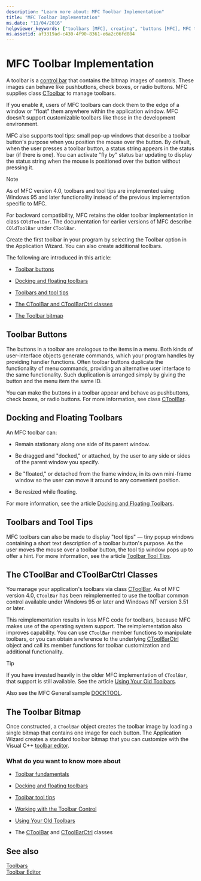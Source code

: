 ```yaml
---
description: "Learn more about: MFC Toolbar Implementation"
title: "MFC Toolbar Implementation"
ms.date: "11/04/2016"
helpviewer_keywords: ["toolbars [MFC], creating", "buttons [MFC], MFC toolbars", "toolbars [MFC], docking", "CToolBar class [MFC], creating toolbars", "MFC toolbars", "floating toolbars [MFC]", "toolbars [MFC], floating", "docking toolbars [MFC]", "bitmaps [MFC], toolbar", "toolbar controls [MFC]", "CToolBarCtrl class [MFC], implementing toolbars", "tool tips [MFC], enabling", "toolbars [MFC]", "toolbars [MFC], implementing MFC toolbars"]
ms.assetid: af3319ad-c430-4f90-8361-e6a2c06fd084
---
```

# MFC Toolbar Implementation

A toolbar is a [control bar](control-bars.md) that contains the bitmap images of controls. These images can behave like pushbuttons, check boxes, or radio buttons. MFC supplies class [CToolbar](reference/ctoolbar-class.md) to manage toolbars.

If you enable it, users of MFC toolbars can dock them to the edge of a window or "float" them anywhere within the application window. MFC doesn't support customizable toolbars like those in the development environment.

MFC also supports tool tips: small pop-up windows that describe a toolbar button's purpose when you position the mouse over the button. By default, when the user presses a toolbar button, a status string appears in the status bar (if there is one). You can activate "fly by" status bar updating to display the status string when the mouse is positioned over the button without pressing it.

> [!NOTE]
> As of MFC version 4.0, toolbars and tool tips are implemented using Windows 95 and later functionality instead of the previous implementation specific to MFC.

For backward compatibility, MFC retains the older toolbar implementation in class `COldToolBar`. The documentation for earlier versions of MFC describe `COldToolBar` under `CToolBar`.

Create the first toolbar in your program by selecting the Toolbar option in the Application Wizard. You can also create additional toolbars.

The following are introduced in this article:

- [Toolbar buttons](#_core_toolbar_buttons)

- [Docking and floating toolbars](#_core_docking_and_floating_toolbars)

- [Toolbars and tool tips](#_core_toolbars_and_tool_tips)

- [The CToolBar and CToolBarCtrl classes](#_core_the_ctoolbar_and_ctoolbarctrl_classes)

- [The Toolbar bitmap](#_core_the_toolbar_bitmap)

## <a name="_core_toolbar_buttons"></a> Toolbar Buttons

The buttons in a toolbar are analogous to the items in a menu. Both kinds of user-interface objects generate commands, which your program handles by providing handler functions. Often toolbar buttons duplicate the functionality of menu commands, providing an alternative user interface to the same functionality. Such duplication is arranged simply by giving the button and the menu item the same ID.

You can make the buttons in a toolbar appear and behave as pushbuttons, check boxes, or radio buttons. For more information, see class [CToolBar](reference/ctoolbar-class.md).

## <a name="_core_docking_and_floating_toolbars"></a> Docking and Floating Toolbars

An MFC toolbar can:

- Remain stationary along one side of its parent window.

- Be dragged and "docked," or attached, by the user to any side or sides of the parent window you specify.

- Be "floated," or detached from the frame window, in its own mini-frame window so the user can move it around to any convenient position.

- Be resized while floating.

For more information, see the article [Docking and Floating Toolbars](docking-and-floating-toolbars.md).

## <a name="_core_toolbars_and_tool_tips"></a> Toolbars and Tool Tips

MFC toolbars can also be made to display "tool tips" — tiny popup windows containing a short text description of a toolbar button's purpose. As the user moves the mouse over a toolbar button, the tool tip window pops up to offer a hint. For more information, see the article [Toolbar Tool Tips](toolbar-tool-tips.md).

## <a name="_core_the_ctoolbar_and_ctoolbarctrl_classes"></a> The CToolBar and CToolBarCtrl Classes

You manage your application's toolbars via class [CToolBar](reference/ctoolbar-class.md). As of MFC version 4.0, `CToolBar` has been reimplemented to use the toolbar common control available under Windows 95 or later and Windows NT version 3.51 or later.

This reimplementation results in less MFC code for toolbars, because MFC makes use of the operating system support. The reimplementation also improves capability. You can use `CToolBar` member functions to manipulate toolbars, or you can obtain a reference to the underlying [CToolBarCtrl](reference/ctoolbarctrl-class.md) object and call its member functions for toolbar customization and additional functionality.

> [!TIP]
> If you have invested heavily in the older MFC implementation of `CToolBar`, that support is still available. See the article [Using Your Old Toolbars](using-your-old-toolbars.md).

Also see the MFC General sample [DOCKTOOL](../overview/visual-cpp-samples.md).

## <a name="_core_the_toolbar_bitmap"></a> The Toolbar Bitmap

Once constructed, a `CToolBar` object creates the toolbar image by loading a single bitmap that contains one image for each button. The Application Wizard creates a standard toolbar bitmap that you can customize with the Visual C++ [toolbar editor](../windows/toolbar-editor.md).

### What do you want to know more about

- [Toolbar fundamentals](toolbar-fundamentals.md)

- [Docking and floating toolbars](docking-and-floating-toolbars.md)

- [Toolbar tool tips](toolbar-tool-tips.md)

- [Working with the Toolbar Control](working-with-the-toolbar-control.md)

- [Using Your Old Toolbars](using-your-old-toolbars.md)

- The [CToolBar](reference/ctoolbar-class.md) and [CToolBarCtrl](reference/ctoolbarctrl-class.md) classes

## See also

[Toolbars](toolbars.md)<br/>
[Toolbar Editor](../windows/toolbar-editor.md)
